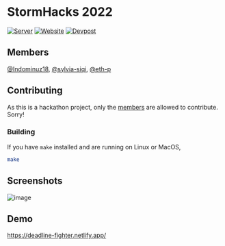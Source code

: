 # StormHacks 2022
[![Server](https://github.com/Indominuz18/StormHack/actions/workflows/server-ci.yaml/badge.svg)](https://github.com/Indominuz18/StormHack/actions/workflows/server-ci.yaml) [![Website](https://github.com/Indominuz18/StormHack/actions/workflows/web-ci.yaml/badge.svg)](https://github.com/Indominuz18/StormHack/actions/workflows/web-ci.yaml)
[![Devpost](https://badges.devpost-shields.com/get-badge?name=Deadline%20Fighter&id=deadline-fighter&type=basic&style=flat)](https://devpost.com/software/deadline-fighter)

## Members
[@Indominuz18](https://github.com/Indominuz18), [@sylvia-siqi](https://github.com/sylvia-siqi), [@eth-p](https://github.com/eth-p)

## Contributing
As this is a hackathon project, only the [members](#members) are allowed to contribute. Sorry!

### Building
If you have `make` installed and are running on Linux or MacOS,
```bash
make
```

## Screenshots
![image](https://user-images.githubusercontent.com/32112321/154837096-111f1263-e49b-4209-bcbc-1914099b44cb.png)

## Demo
https://deadline-fighter.netlify.app/
